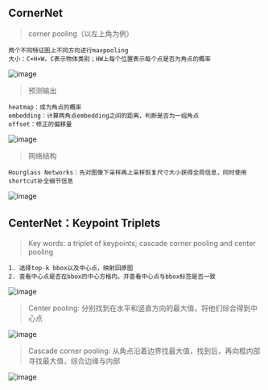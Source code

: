 ## **CornerNet**

> corner pooling（以左上角为例）
 
    两个不同特征图上不同方向进行maxpooling
    大小：C×H×W，C表示物体类别；HW上每个位置表示每个点是否为角点的概率

![image](https://user-images.githubusercontent.com/67272893/147025619-c917e74e-e037-4eb5-be36-364eadf73e0f.png)

> 预测输出

    heatmap：成为角点的概率
    embedding：计算两角点embedding之间的距离，判断是否为一组角点
    offset：修正的偏移量

![image](https://user-images.githubusercontent.com/67272893/147028761-5d39888a-0b33-4263-84da-59125109ef4d.png)

> 网络结构

    Hourglass Networks：先对图像下采样再上采样恢复尺寸大小获得全局信息，同时使用shortcut补全细节信息
    
![image](https://user-images.githubusercontent.com/67272893/147030965-e4e376d3-1134-44ce-a320-0b7f86ba7d7e.png)


## **CenterNet：Keypoint Triplets**

>  Key words: a triplet of keypoints; cascade corner pooling and center pooling

    1. 选择top-k bbox以及中心点，映射回原图
    2. 查看中心点是否在bbox的中心方格内，并查看中心点与bbox标签是否一致

![image](https://user-images.githubusercontent.com/67272893/147032059-e2a251f2-5645-4d2c-ac31-2661d5370df1.png)

> Center pooling: 分别找到在水平和竖直方向的最大值，将他们综合得到中心点

![image](https://user-images.githubusercontent.com/67272893/147051112-dad4328c-5d77-4526-8dc0-1fa40a06b274.png)

> Cascade corner pooling: 从角点沿着边界找最大值，找到后，再向框内部寻找最大值，综合边缘与内部

![image](https://user-images.githubusercontent.com/67272893/147051219-2ef1f71b-6e70-44fb-b222-c7d1d5b53880.png)

